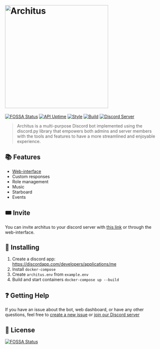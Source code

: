 <h1><a href="https://archit.us/"><img alt="Architus" width="340" src="https://raw.githubusercontent.com/architus/architus/develop/readme/logo.svg" /></a></h1>

[![FOSSA Status](https://app.fossa.com/api/projects/git%2Bgithub.com%2Farchitus%2Farchitus.svg?type=shield)](https://app.fossa.com/projects/git%2Bgithub.com%2Farchitus%2Farchitus?ref=badge_shield) [![API Uptime](https://img.shields.io/uptimerobot/ratio/7/m782992399-3443671051db8aeaecfe7434.svg?label=API%20uptime)](https://status.archit.us/)
[![Style](https://github.com/architus/architus/workflows/Style/badge.svg?branch=develop)](https://github.com/architus/architus/actions)
[![Build](https://github.com/architus/architus/workflows/Build/badge.svg?branch=develop)](https://github.com/architus/architus/actions)
[![Discord Server](https://img.shields.io/discord/607637793107345431?color=7289DA&logo=discord&logoColor=white)](https://discord.gg/FpyhED)

> Architus is a multi-purpose Discord bot implemented using the discord.py library that empowers both admins and server members with the tools and features to have a more streamlined and enjoyable experience.

## 📚 Features

* [Web-interface](https://archit.us/app)
* Custom responses
* Role management
* Music
* Starboard
* Events

## 🎟 Invite

You can invite architus to your discord server with [this link](https://api.archit.us/invite/0) or through the web-interface.

## 🚀 Installing

1. Create a discord app: https://discordapp.com/developers/applications/me 
2. Install `docker-compose`
3. Create `architus.env` from `example.env`
4. Build and start containers `docker-compose up --build`

## ❓ Getting Help

If you have an issue about the bot, web dashboard, or have any other questions, feel free to [create a new issue](https://github.com/architus/architus/issues/new) or [join our Discord server](https://discord.gg/FpyhED)

## 📜 License

[![FOSSA Status](https://app.fossa.io/api/projects/git%2Bgithub.com%2Farchitus%2Farchitus.svg?type=large)](https://app.fossa.io/projects/git%2Bgithub.com%2Farchitus%2Farchitus?ref=badge_large)
